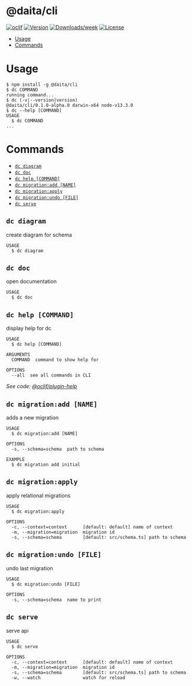 @daita/cli
==========



[![oclif](https://img.shields.io/badge/cli-oclif-brightgreen.svg)](https://oclif.io)
[![Version](https://img.shields.io/npm/v/@daita/cli.svg)](https://npmjs.org/package/@daita/cli)
[![Downloads/week](https://img.shields.io/npm/dw/@daita/cli.svg)](https://npmjs.org/package/@daita/cli)
[![License](https://img.shields.io/npm/l/@daita/cli.svg)](https://github.com/no0dles/cli/blob/master/package.json)

<!-- toc -->
* [Usage](#usage)
* [Commands](#commands)
<!-- tocstop -->
# Usage
<!-- usage -->
```sh-session
$ npm install -g @daita/cli
$ dc COMMAND
running command...
$ dc (-v|--version|version)
@daita/cli/0.1.0-alpha.0 darwin-x64 node-v13.3.0
$ dc --help [COMMAND]
USAGE
  $ dc COMMAND
...
```
<!-- usagestop -->
# Commands
<!-- commands -->
* [`dc diagram`](#dc-diagram)
* [`dc doc`](#dc-doc)
* [`dc help [COMMAND]`](#dc-help-command)
* [`dc migration:add [NAME]`](#dc-migrationadd-name)
* [`dc migration:apply`](#dc-migrationapply)
* [`dc migration:undo [FILE]`](#dc-migrationundo-file)
* [`dc serve`](#dc-serve)

## `dc diagram`

create diagram for schema

```
USAGE
  $ dc diagram
```

## `dc doc`

open documentation

```
USAGE
  $ dc doc
```

## `dc help [COMMAND]`

display help for dc

```
USAGE
  $ dc help [COMMAND]

ARGUMENTS
  COMMAND  command to show help for

OPTIONS
  --all  see all commands in CLI
```

_See code: [@oclif/plugin-help](https://github.com/oclif/plugin-help/blob/v2.2.3/src/commands/help.ts)_

## `dc migration:add [NAME]`

adds a new migration

```
USAGE
  $ dc migration:add [NAME]

OPTIONS
  -s, --schema=schema  path to schema

EXAMPLE
  $ dc migration add initial
```

## `dc migration:apply`

apply relational migrations

```
USAGE
  $ dc migration:apply

OPTIONS
  -c, --context=context      [default: default] name of context
  -m, --migration=migration  migration id
  -s, --schema=schema        [default: src/schema.ts] path to schema
```

## `dc migration:undo [FILE]`

undo last migration

```
USAGE
  $ dc migration:undo [FILE]

OPTIONS
  -s, --schema=schema  name to print
```

## `dc serve`

serve api

```
USAGE
  $ dc serve

OPTIONS
  -c, --context=context      [default: default] name of context
  -m, --migration=migration  migration id
  -s, --schema=schema        [default: src/schema.ts] path to schema
  -w, --watch                watch for reload
```
<!-- commandsstop -->
